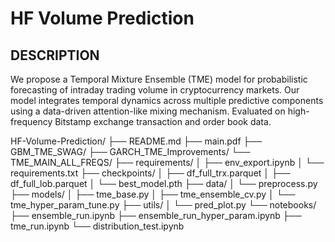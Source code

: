 # HF Volume Prediction

DESCRIPTION
---




We propose a Temporal Mixture Ensemble (TME) model for probabilistic forecasting of intraday trading volume in cryptocurrency markets. Our model integrates temporal dynamics across multiple predictive components using a data-driven attention-like mixing mechanism. Evaluated on high-frequency Bitstamp exchange transaction and order book data. 


HF-Volume-Prediction/
├── README.md
├── main.pdf
├── GBM_TME_SWAG/
├── GARCH_TME_Improvements/
└── TME_MAIN_ALL_FREQS/
    ├── requirements/
    │   ├── env_export.ipynb
    │   └── requirements.txt
    ├── checkpoints/
    │   ├── df_full_trx.parquet
    │   ├── df_full_lob.parquet
    │   └── best_model.pth
    ├── data/
    │   └── preprocess.py
    ├── models/
    │   ├── tme_base.py
    │   ├── tme_ensemble_cv.py
    │   └── tme_hyper_param_tune.py
    ├── utils/
    │   └── pred_plot.py
    └── notebooks/
        ├── ensemble_run.ipynb
        ├── ensemble_run_hyper_param.ipynb
        ├── tme_run.ipynb
        └── distribution_test.ipynb
